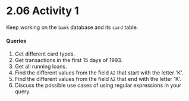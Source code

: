 # 2.06 Activity 1

Keep working on the `bank` database and its `card` table.

#### Queries

1. Get different card types.
2. Get transactions in the first 15 days of 1993.
3. Get all running loans.
4. Find the different values from the field `A2` that start with the letter 'K'.
5. Find the different values from the field `A2` that end with the letter 'K'.
6. Discuss the possible use cases of using regular expressions in your query.
